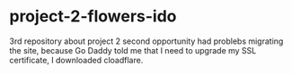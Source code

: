 # project-2-flowers-ido
3rd repository about project 2
second opportunity had problebs migrating the site, because Go Daddy told me that I need to upgrade my SSL certificate, I downloaded cloadflare.
